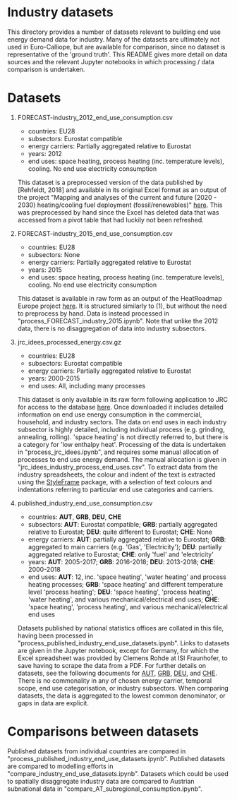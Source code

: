 # Industry datasets
This directory provides a number of datasets relevant to building end use energy demand data for industry. Many of the datasets are ultimately not used in Euro-Calliope, but are available for comparison, since no dataset is representative of the 'ground truth'. This README gives more detail on data sources and the relevant Jupyter notebooks in which processing / data comparison is undertaken.

# Datasets
1. FORECAST-industry_2012_end_use_consumption.csv
   - countries: EU28
   - subsectors: Eurostat compatible
   - energy carriers: Partially aggregated relative to Eurostat
   - years: 2012
   - end uses: space heating, process heating (inc. temperature levels), cooling. No end use electricity consumption

    This dataset is a preprocessed version of the data published by [Rehfeldt, 2018] and available in its original Excel format as an output of the project "Mapping and analyses of the current and future (2020 - 2030) heating/cooling fuel deployment (fossil/renewables)" [here](https://ec.europa.eu/energy/studies/mapping-and-analyses-current-and-future-2020-2030-heatingcooling-fuel-deployment_en). This was preprocessed by hand since the Excel has deleted data that was accessed from a pivot table that had luckily not been refreshed.

2. FORECAST-industry_2015_end_use_consumption.csv
   - countries: EU28
   - subsectors: None
   - energy carriers: Partially aggregated relative to Eurostat
   - years: 2015
   - end uses: space heating, process heating (inc. temperature levels), cooling. No end use electricity consumption

    This dataset is available in raw form as an output of the HeatRoadmap Europe project [here](https://heatroadmap.eu/heating-and-cooling-energy-demand-profiles/). It is structured similarly to (1), but without the need to preprocess by hand. Data is instead processed in "process_FORECAST_industry_2015.ipynb". Note that unlike the 2012 data, there is no disaggregation of data into industry subsectors.

1. jrc_idees_processed_energy.csv.gz
   - countries: EU28
   - subsectors: Eurostat compatible
   - energy carriers: Partially aggregated relative to Eurostat
   - years: 2000-2015
   - end uses: All, including many processes

    This dataset is only available in its raw form following application to JRC for access to the database [here](https://ec.europa.eu/jrc/en/potencia/jrc-idees). Once downloaded it includes detailed information on end use energy consumption in the commercial, household, and industry sectors. The data on end uses in each industry subsector is highly detailed, including individual process (e.g. grinding, annealing, rolling). 'space heating' is not directly referred to, but there is a category for 'low enthalpy heat'. Processing of the data is undertaken in "process_jrc_idees.ipynb", and requires some manual allocation of processes to end use energy demand. The manual allocation is given in "jrc_idees_industry_process_end_uses.csv". To extract data from the industry spreadsheets, the colour and indent of the text is extracted using the [StyleFrame](https://styleframe.readthedocs.io/en/latest/) package, with a selection of text colours and indentations referring to particular end use categories and carriers.

2. published_industry_end_use_consumption.csv
   - countries: **AUT**, **GRB**, **DEU**, **CHE**
   - subsectors: **AUT**: Eurostat compatible; **GRB**: partially aggregated relative to Eurostat; **DEU**: quite different to Eurostat; **CHE**: None
   - energy carriers: **AUT**: partially aggregated relative to Eurostat; **GRB**: aggregated to main carriers (e.g. 'Gas', 'Electricity'); **DEU**: partially aggregated relative to Eurostat; **CHE**: only 'fuel' and 'electricity'
   - years: **AUT**: 2005-2017; **GRB**: 2016-2018; **DEU**: 2013-2018; **CHE**: 2000-2018
   - end uses: **AUT**: 12, inc. 'space heating', 'water heating' and process heating processes; **GRB**: 'space heating' and different temperature level 'process heating'; **DEU**: 'space heating', 'process heating', 'water heating', and various mechanical/electrical end uses; **CHE**: 'space heating', 'process heating', and various mechanical/electrical end uses

    Datasets published by national statistics offices are collated in this file, having been processed in "process_published_industry_end_use_datasets.ipynb". Links to datasets are given in the Jupyter notebook, except for Germany, for which the Excel spreadsheet was provided by Clemens Rohde at ISI Fraunhofer, to save having to scrape the data from a PDF. For further details on datasets, see the following documents for [AUT](https://www.statistik.at/web_en/statistics/EnergyEnvironmentInnovationMobility/energy_environment/energy/useful_energy_analysis/index.html), [GRB](https://assets.publishing.service.gov.uk/government/uploads/system/uploads/attachment_data/file/820843/Energy_Consumption_in_the_UK__ECUK__MASTER_COPY.pdf), [DEU](https://ag-energiebilanzen.de/index.php?article_id=29&fileName=isi_industrie_ghd_18.pdf), and [CHE](https://www.google.com/url?sa=t&rct=j&q=&esrc=s&source=web&cd=&ved=2ahUKEwiIo8_foYbrAhUD_aQKHYtfCkcQFjABegQIAxAB&url=https%3A%2F%2Fpubdb.bfe.admin.ch%2Fde%2Fpublication%2Fdownload%2F9853&usg=AOvVaw2qPDCnrxZcjv_I1r1zZmy-). There is no commonality in any of chosen energy carrier, temporal scope, end use categorisation, or industry subsectors. When comparing datasets, the data is aggregated to the lowest common denominator, or gaps in data are explicit.

# Comparisons between datasets
Published datasets from individual countries are compared in "process_published_industry_end_use_datasets.ipynb". Published datasets are compared to modelling efforts in "compare_industry_end_use_datasets.ipynb". Datasets which could be used to spatially disaggregate industry data are compared to Austrian subnational data in "compare_AT_subregional_consumption.ipynb".
